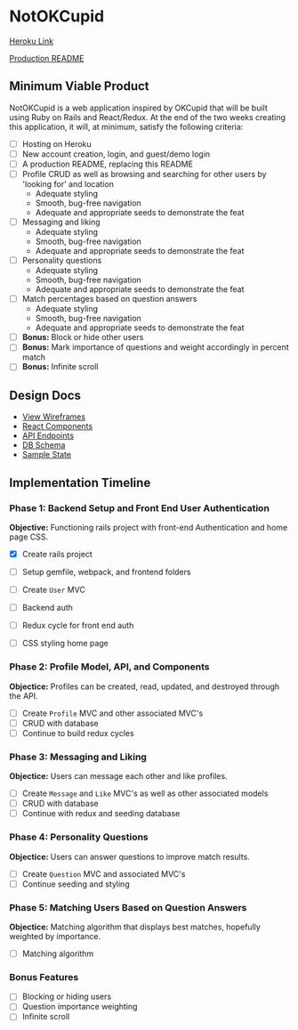 # NotOKCupid

[Heroku Link](www.heroku.com)

[Production README](https://github.com/wesRobAndSin/NotOKCupid)

## Minimum Viable Product

NotOKCupid is a web application inspired by OKCupid that will be built using Ruby on Rails and React/Redux.  At the end of the two weeks creating this application, it will, at minimum, satisfy the following criteria:

* [ ] Hosting on Heroku
* [ ] New account creation, login, and guest/demo login
* [ ] A production README, replacing this README
* [ ] Profile CRUD as well as browsing and searching for other users by 'looking for' and location
  * Adequate styling
  * Smooth, bug-free navigation
  * Adequate and appropriate seeds to demonstrate the feat
* [ ] Messaging and liking
  * Adequate styling
  * Smooth, bug-free navigation
  * Adequate and appropriate seeds to demonstrate the feat
* [ ] Personality questions
  * Adequate styling
  * Smooth, bug-free navigation
  * Adequate and appropriate seeds to demonstrate the feat
* [ ] Match percentages based on question answers
  * Adequate styling
  * Smooth, bug-free navigation
  * Adequate and appropriate seeds to demonstrate the feat
* [ ] **Bonus:** Block or hide other users
* [ ] **Bonus:** Mark importance of questions and weight accordingly in percent match
* [ ] **Bonus:** Infinite scroll

## Design Docs

- [View Wireframes](docs/wireframes.md)
- [React Components](docs/components.md)
- [API Endpoints](docs/api-endpoints.md)
- [DB Schema](docs/schema.md)
- [Sample State](docs/sample-state.md)

## Implementation Timeline

### Phase 1: Backend Setup and Front End User Authentication
**Objective:** Functioning rails project with front-end Authentication and home page CSS.

* [x] Create rails project
* [ ] Setup gemfile, webpack, and frontend folders
* [ ] Create `User` MVC
* [ ] Backend auth
* [ ] Redux cycle for front end auth
* [ ] CSS styling home page


### Phase 2: Profile Model, API, and Components
**Objectice:** Profiles can be created, read, updated, and destroyed through the API.

* [ ] Create `Profile` MVC and other associated MVC's
* [ ] CRUD with database
* [ ] Continue to build redux cycles

### Phase 3: Messaging and Liking
**Objectice:** Users can message each other and like profiles.

* [ ] Create `Message` and `Like` MVC's as well as other associated models
* [ ] CRUD with database
* [ ] Continue with redux and seeding database

### Phase 4: Personality Questions
**Objectice:** Users can answer questions to improve match results.

* [ ] Create `Question` MVC and associated MVC's
* [ ] Continue seeding and styling

### Phase 5: Matching Users Based on Question Answers
**Objectice:** Matching algorithm that displays best matches, hopefully weighted by importance.

* [ ] Matching algorithm

### Bonus Features
* [ ] Blocking or hiding users
* [ ] Question importance weighting
* [ ] Infinite scroll
